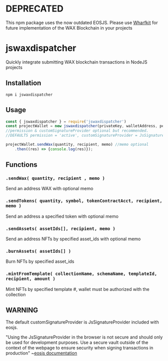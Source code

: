<h1>DEPRECATED</h1>
This npm package uses the now outdated EOSJS. Please use <a href='https://wharfkit.com/'>Wharfkit</a> for future implementation of the WAX Blockchain in your projects

# jswaxdispatcher
Quickly integrate submitting WAX blockchain transactions in NodeJS projects
## Installation
`npm i jswaxdispatcher`
## Usage
```js
const { jswaxdispatcher } = require('jswaxdispatcher')
const projectWallet = new jswaxdispatcher(privateKey, walletAddress, permission, customSignatureProvider)
//permission & customSignatureProvider optional but recommended.
//DEFAULTS permission = 'active', customSignatureProvider = JsSignatureProvider from eosjs

projectWallet.sendWax(quantity, recipient, memo) //memo optional
    .then((res) => {console.log(res)});
```
## Functions
### `.sendWax( quantity, recipient , memo )`
Send an address WAX with optional memo

### `.sendTokens( quantity, symbol, tokenContractAcct, recipient, memo )`
Send an address a specified token with optional memo

### `.sendAssets( assetIds[], recipient, memo )`
Send an address NFTs by specified asset_ids with optional memo

### `.burnAssets( assetIds[] )`
Burn NFTs by specified asset_ids

### `.mintFromTemplate( collectionName, schemaName, templateId, recipient, amount )`
Mint NFTs by specified template #, wallet must be authorized with the collection
## WARNING
The default customSignatureProvider is JsSignatureProvider included with eosjs.

"Using the JsSignatureProvider in the browser is not secure and should only be used for development purposes. Use a secure vault outside of the context of the webpage to ensure security when signing transactions in production" 
~[eosjs documentation](https://github.com/EOSIO/eosjs)




